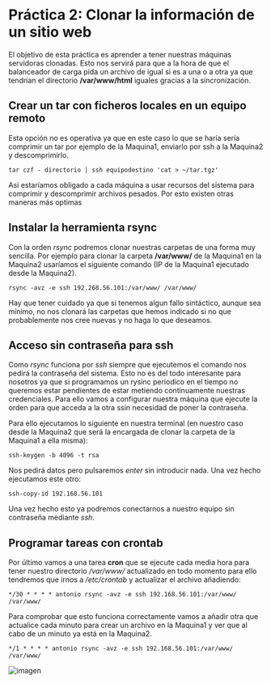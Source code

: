 # Práctica 2: Clonar la información de un sitio web
El objetivo de esta práctica es aprender a tener nuestras máquinas servidoras clonadas. Esto nos servirá para que a la hora de que el balanceador de carga pida un archivo de igual si es a una o a otra ya que tendrían el directorio **/var/www/html** iguales gracias a la sincronización.

## Crear un tar con ficheros locales en un equipo remoto
Esta opción no es operativa ya que en este caso lo que se haría sería comprimir un tar por ejemplo de la Maquina1, enviarlo por ssh a la Maquina2 y descomprimirlo.

    tar czf - directorio | ssh equipodestino 'cat > ~/tar.tgz'

Así estaríamos obligado a cada máquina a usar recursos del sistema para comprimir y descomprimir archivos pesados. Por esto existen otras maneras más optimas

## Instalar la herramienta rsync
Con la orden *rsync* podremos clonar nuestras carpetas de una forma muy sencilla. Por ejemplo para clonar la carpeta **/var/www/** de la Maquina1 en la Maquina2 usaríamos el siguiente comando (IP de la Maquina1 ejecutado desde la Maquina2).

    rsync -avz -e ssh 192.268.56.101:/var/www/ /var/www/

Hay que tener cuidado ya que si tenemos algun fallo sintáctico, aunque sea mínimo, no nos clonará las carpetas que hemos indicado si no que probablemente nos cree nuevas y no haga lo que deseamos.

## Acceso sin contraseña para ssh
Como *rsync* funciona por *ssh* siempre que ejecutemos el comando nos pedirá la contraseña del sistema. Esto no es del todo interesante para nosotros ya que si programamos un rysinc periodico en el tiempo no queremos estar pendientes de estar metiendo continuamente nuestras credenciales. Para ello vamos a configurar nuestra máquina que ejecute la orden para que acceda a la otra ssin necesidad de poner la contraseña.

Para ello ejecutamos lo siguiente en nuestra terminal (en nuestro caso desde la Maquina2 que será la encargada de clonar la carpeta de la Maquina1 a ella misma):

    ssh-keygen -b 4096 -t rsa

Nos pedirá datos pero pulsaremos *enter* sin introducir nada. Una vez hecho ejecutamos este otro:

    ssh-copy-id 192.168.56.101

Una vez hecho esto ya podremos conectarnos a nuestro equipo sin contraseña mediante *ssh*.

## Programar tareas con crontab
Por último vamos a una tarea **cron** que se ejecute cada media hora para tener nuestro directorio */var/www/* actualizado en todo momento para ello tendremos que irnos a */etc/crontab* y actualizar el archivo añadiendo:

    */30 * * * * antonio rsync -avz -e ssh 192.168.56.101:/var/www/ /var/www/

Para comprobar que esto funciona correctamente vamos a añadir otra que actualice cada minuto para crear un archivo en la Maquina1 y ver que al cabo de un minuto ya está en la Maquina2.
    
    */1 * * * * antonio rsync -avz -e ssh 192.168.56.101:/var/www/ /var/www/
    
![imagen]()

